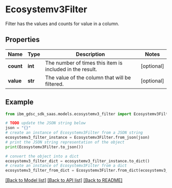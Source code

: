 # Ecosystemv3Filter

Filter has the values and counts for value in a column.

## Properties

Name | Type | Description | Notes
------------ | ------------- | ------------- | -------------
**count** | **int** | The number of times this item is included in the result. | [optional] 
**value** | **str** | The value of the column that will be filtered. | [optional] 

## Example

```python
from ibm_gdsc_sdk_saas.models.ecosystemv3_filter import Ecosystemv3Filter

# TODO update the JSON string below
json = "{}"
# create an instance of Ecosystemv3Filter from a JSON string
ecosystemv3_filter_instance = Ecosystemv3Filter.from_json(json)
# print the JSON string representation of the object
print(Ecosystemv3Filter.to_json())

# convert the object into a dict
ecosystemv3_filter_dict = ecosystemv3_filter_instance.to_dict()
# create an instance of Ecosystemv3Filter from a dict
ecosystemv3_filter_from_dict = Ecosystemv3Filter.from_dict(ecosystemv3_filter_dict)
```
[[Back to Model list]](../README.md#documentation-for-models) [[Back to API list]](../README.md#documentation-for-api-endpoints) [[Back to README]](../README.md)


